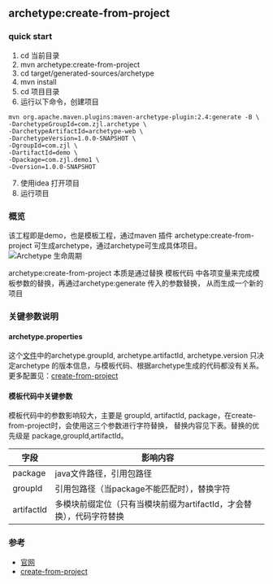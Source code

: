 ## archetype:create-from-project
### quick start
1. cd 当前目录
2. mvn archetype:create-from-project
3. cd target/generated-sources/archetype
4. mvn install
5. cd 项目目录
6. 运行以下命令，创建项目
``` 
mvn org.apache.maven.plugins:maven-archetype-plugin:2.4:generate -B \
-DarchetypeGroupId=com.zjl.archetype \
-DarchetypeArtifactId=archetype-web \
-DarchetypeVersion=1.0.0-SNAPSHOT \
-DgroupId=com.zjl \
-DartifactId=demo \
-Dpackage=com.zjl.demo1 \
-Dversion=1.0.0-SNAPSHOT
```
7. 使用idea 打开项目
8. 运行项目


### 概览
该工程即是demo，也是模板工程，通过maven 插件 archetype:create-from-project 可生成archetype，通过archetype可生成具体项目。
![Archetype 生命周期](https://maven.apache.org/archetype/maven-archetype-plugin/images/archetype-overview.png)


archetype:create-from-project 本质是通过替换 模板代码 中各项变量来完成模板参数的替换，再通过archetype:generate 传入的参数替换，
从而生成一个新的项目

### 关键参数说明
#### archetype.properties
这个[文件](./archetype.properties)中的archetype.groupId, archetype.artifactId, archetype.version 只决定archetype
的版本信息，与模板代码、根据archetype生成的代码都没有关系。更多配置见：[create-from-project](https://maven.apache.org/archetype/maven-archetype-plugin/create-from-project-mojo.html#defaultEncoding)

#### 模板代码中关键参数
模板代码中的参数影响较大，主要是 groupId, artifactId, package，在create-from-project时，会使用这三个参数进行字符替换，
替换内容见下表。替换的优先级是 package,groupId,artifactId。

|  字段   | 影响内容  |
|  ----  | ----  |
| package  | java文件路径，引用包路径 |
| groupId  | 引用包路径（当package不能匹配时），替换字符 |
| artifactId  | 多模块前缀定位（只有当模块前缀为artifactId，才会替换），代码字符替换|

### 参考
- [官网](https://maven.apache.org/archetype/maven-archetype-plugin/)
- [create-from-project](https://maven.apache.org/archetype/maven-archetype-plugin/create-from-project-mojo.html#defaultEncoding)

